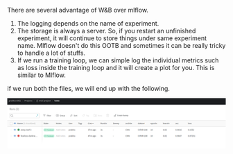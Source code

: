 There are several advantage of W&B over mlflow.
1. The logging depends on the name of experiment.
2. The storage is always a server. So, if you restart an unfinished experiment, it will continue to store things under same experiment name. Mlflow doesn't do this OOTB and sometimes it can be really tricky to handle a lot of stuffs.
3. If we run a training loop, we can simple log the individual metrics such as loss inside the training loop and it will create a plot for you. This is similar to Mlflow.

if we run both the files, we will end up with the following.

![Alt text](image.png)